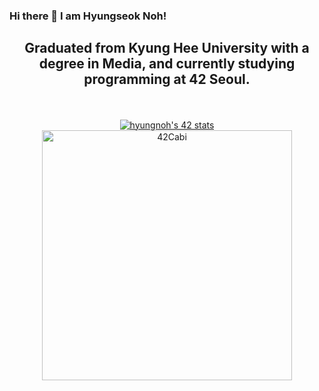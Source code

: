 ### Hi there 👋 I am Hyungseok Noh!

<div align="center">

  <h2>Graduated from Kyung Hee University with a degree in Media, and currently studying programming at 42 Seoul.</h2><br><br>
  <a href="https://github.com/YESHYUNGSEOK"><img src="https://badge42.vercel.app/api/v2/clh98lhco004608mgopay470l/stats?cursusId=21&coalitionId=87" alt="hyungnoh's 42 stats" /></a>
  <a href="https://github.com/innovationacademy-kr/42cabi" >
    <img src="https://user-images.githubusercontent.com/45951630/151654792-3e064ca8-f2e6-4a13-945a-626705152957.png" width="400px" alt="42Cabi" />
  </a>
</div>
